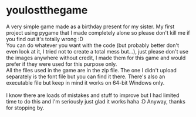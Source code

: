 # youlostthegame

A very simple game made as a birthday present for my sister. My first project using pygame that I made completely alone so please don't kill me if you find out it's totally wrong :D
 </br> You can do whatever you want with the code (but probably better don't even look at it, I tried not to create a total mess but...), just please don't use the images anywhere without credit, I made them for this game and would prefer if they were used for this purpose only.</br>
All the files used in the game are in the zip file. The one I didn't upload separately is the font file but you can find it there. There's also an executable file but keep in mind it works on 64-bit Windows only. </br></br>
I know there are loads of mistakes and stuff to improve but I had limited time to do this and I'm seriously just glad it works haha :D Anyway, thanks for stopping by.
